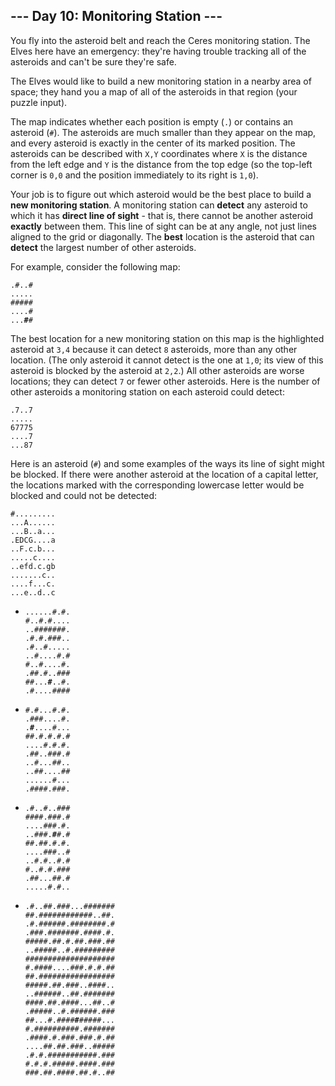 <article class="day-desc"><h2>--- Day 10: Monitoring Station ---</h2><p>You fly into the asteroid belt and reach the Ceres monitoring station.  The Elves here have an emergency: they're having trouble tracking all of the asteroids and can't be sure they're safe.</p>
<p>The Elves would like to build a new monitoring station in a nearby area of space; they hand you a map of all of the asteroids in that region (your puzzle input).</p>
<p>The map indicates whether each position is empty (<code>.</code>) or contains an asteroid (<code>#</code>).  The asteroids are much smaller than they appear on the map, and every asteroid is exactly in the center of its marked position.  The asteroids can be described with <code>X,Y</code> coordinates where <code>X</code> is the distance from the left edge and <code>Y</code> is the distance from the top edge (so the top-left corner is <code>0,0</code> and the position immediately to its right is <code>1,0</code>).</p>
<p>Your job is to figure out which asteroid would be the best place to build a <b>new monitoring station</b>. A monitoring station can <b>detect</b> any asteroid to which it has <b>direct line of sight</b> - that is, there cannot be another asteroid <b>exactly</b> between them. This line of sight can be at any angle, not just lines aligned to the grid or <span title="The Elves on Ceres are clearly not concerned with honor.">diagonally</span>. The <b>best</b> location is the asteroid that can <b>detect</b> the largest number of other asteroids.</p>
<p>For example, consider the following map:</p>
<pre><code>.#..#
.....
#####
....#
...<b>#</b>#
</code></pre>
<p>The best location for a new monitoring station on this map is the highlighted asteroid at <code>3,4</code> because it can detect <code>8</code> asteroids, more than any other location. (The only asteroid it cannot detect is the one at <code>1,0</code>; its view of this asteroid is blocked by the asteroid at <code>2,2</code>.) All other asteroids are worse locations; they can detect <code>7</code> or fewer other asteroids. Here is the number of other asteroids a monitoring station on each asteroid could detect:</p>
<pre><code>.7..7
.....
67775
....7
...87
</code></pre>
<p>Here is an asteroid (<code>#</code>) and some examples of the ways its line of sight might be blocked. If there were another asteroid at the location of a capital letter, the locations marked with the corresponding lowercase letter would be blocked and could not be detected:</p>
<pre><code>#.........
...A......
...B..a...
.EDCG....a
..F.c.b...
.....c....
..efd.c.gb
.......c..
....f...c.
...e..d..c
</code></pre>

<ul>
<li>
<pre><code>......#.#.
#..#.#....
..#######.
.#.#.###..
.#..#.....
..#....#.#
#..#....#.
.##.#..###
##...<b>#</b>..#.
.#....####
</code></pre></li>
<li>
<pre><code>#.#...#.#.
.###....#.
.<b>#</b>....#...
##.#.#.#.#
....#.#.#.
.##..###.#
..#...##..
..##....##
......#...
.####.###.
</code></pre></li>
<li>
<pre><code>.#..#..###
####.###.#
....###.#.
..###.<b>#</b>#.#
##.##.#.#.
....###..#
..#.#..#.#
#..#.#.###
.##...##.#
.....#.#..
</code></pre></li>
<li>
<pre><code>.#..##.###...#######
##.############..##.
.#.######.########.#
.###.#######.####.#.
#####.##.#.##.###.##
..#####..#.#########
####################
#.####....###.#.#.##
##.#################
#####.##.###..####..
..######..##.#######
####.##.####...##..#
.#####..#.######.###
##...#.####<b>#</b>#####...
#.##########.#######
.####.#.###.###.#.##
....##.##.###..#####
.#.#.###########.###
#.#.#.#####.####.###
###.##.####.##.#..##
</code></pre></li>
</ul>

</article>

<form method="post" action="10/answer"><input type="hidden" name="level" value="1"></form>